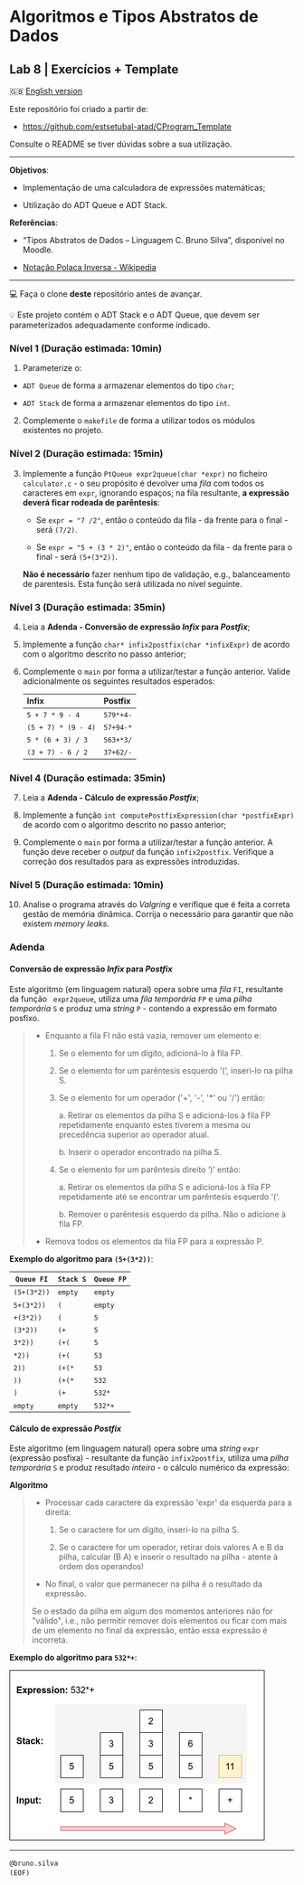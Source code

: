 # Algoritmos e Tipos Abstratos de Dados

## Lab 8 | Exercícios + Template  

:gb: [English version](README_en.md)

Este repositório foi criado a partir de:

- <https://github.com/estsetubal-atad/CProgram_Template> 

Consulte o README se tiver dúvidas sobre a sua utilização.

----

**Objetivos**:

- Implementação de uma calculadora de expressões matemáticas;

- Utilização do ADT Queue e ADT Stack.

**Referências**:

- “Tipos Abstratos de Dados – Linguagem C. Bruno Silva”, disponível no Moodle.

- [Notação Polaca Inversa - Wikipedia](https://pt.wikipedia.org/wiki/Nota%C3%A7%C3%A3o_polonesa_inversa)

---

:computer: Faça o clone **deste** repositório antes de avançar.

:bulb: Este projeto contém o ADT Stack e o ADT Queue, que devem ser parameterizados adequadamente conforme indicado.

### Nível 1 (Duração estimada: 10min)

1. Parameterize o:

- `ADT Queue` de forma a armazenar elementos do tipo `char`;

- `ADT Stack` de forma a armazenar elementos do tipo `int`.

2. Complemente o `makefile` de forma a utilizar todos os módulos existentes no projeto.

### Nível 2 (Duração estimada: 15min)

3. Implemente a função `PtQueue expr2queue(char *expr)` no ficheiro `calculator.c` - o seu propósito é devolver uma *fila* com todos os caracteres em `expr`, ignorando espaços; na fila resultante, **a expressão deverá ficar rodeada de parêntesis**: 

    - Se `expr = "7 /2"`, então o conteúdo da fila - da frente para o final - será `(7/2)`.  

    - Se `expr = "5 + (3 * 2)"`, então o conteúdo da fila - da frente para o final - será `(5+(3*2))`.  

    **Não é necessário** fazer nenhum tipo de validação, e.g., balanceamento de parentesis. Esta função será utilizada no nível seguinte.

### Nível 3 (Duração estimada: 35min)

4. Leia a **Adenda - Conversão de expressão *Infix* para *Postfix***;

5. Implemente a função `char* infix2postfix(char *infixExpr)` de acordo com o algoritmo descrito no passo anterior;

6. Complemente o `main` por forma a utilizar/testar a função anterior. Valide adicionalmente os seguintes resultados esperados:

    Infix | Postfix
    ---- | ----
    `5 + 7 * 9 - 4` | `579*+4-`
    `(5 + 7) * (9 - 4)` | `57+94-*`
    `5 * (6 + 3) / 3` | `563+*3/`
    `(3 + 7) - 6 / 2` | `37+62/-`

### Nível 4 (Duração estimada: 35min)

7. Leia a **Adenda -  Cálculo de expressão *Postfix***;

8. Implemente a função `int computePostfixExpression(char *postfixExpr)` de acordo com o algoritmo descrito no passo anterior;

9. Complemente o `main` por forma a utilizar/testar a função anterior. A função deve receber o *output* da função `infix2postfix`. Verifique a correção dos resultados para as expressões introduzidas.

### Nível 5 (Duração estimada: 10min)

10. Analise o programa através do *Valgring* e verifique que é feita a correta gestão de memória dinâmica. Corrija o necessário para garantir que não existem *memory leaks*.

### Adenda

#### Conversão de expressão *Infix* para *Postfix*

Este algoritmo (em linguagem natural) opera sobre uma *fila* `FI`, resultante da função ` expr2queue`, utiliza uma *fila temporária* `FP` e uma *pilha temporária* `S` e produz uma *string* `P` - contendo a expressão em formato posfixo.

>
>- Enquanto a fila FI não está vazia, remover um elemento e:
>
>    1. Se o elemento for um dígito, adicioná-lo à fila FP.
>
>    2. Se o elemento for um parêntesis esquerdo ‘(‘, inseri-lo na pilha S.
>
>    3. Se o elemento for um operador ('+', '-', '*' ou '/') então:
>
>        a. Retirar os elementos da pilha S e adicioná-los à fila FP repetidamente enquanto estes tiverem a mesma ou precedência superior ao operador atual.
>
>        b. Inserir o operador encontrado na pilha S.
>
>    4. Se o elemento for um parêntesis direito ‘)’ então:
>
>        a. Retirar os elementos da pilha S e adicioná-los à fila FP repetidamente até se encontrar um parêntesis esquerdo ‘(‘.
>
>        b. Remover o parêntesis esquerdo da pilha. Não o adicione à fila FP.
>
>- Remova todos os elementos da fila FP para a expressão P.
>

**Exemplo do algoritmo para `(5+(3*2))`**:

| `Queue FI`  | `Stack S` | `Queue FP` |
|-------------|-----------|------------|
| `(5+(3*2))` | `empty`   | `empty`    |
| `5+(3*2))`  | `(`       | `empty`    |
| `+(3*2))`   | `(`       | `5`        |
| `(3*2))`    | `(+`      | `5`        |
| `3*2))`     | `(+(`     | `5`        |
| `*2))`      | `(+(`     | `53`       |
| `2))`       | `(+(*`    | `53`       |
| `))`        | `(+(*`    | `532`      |
| `)`         | `(+`      | `532*`     |
| `empty`     | `empty`   | `532*+`    |


#### Cálculo de expressão *Postfix*

Este algoritmo (em linguagem natural) opera sobre uma *string* `expr` (expressão posfixa) - resultante da função `infix2postfix`, utiliza uma *pilha temporária* `S` e produz resultado *inteiro* - o cálculo numérico da expressão:

**Algoritmo**

>
>- Processar cada caractere da expressão 'expr' da esquerda para a direita:
>    
>    1. Se o caractere for um dígito, inseri-lo na pilha S.
>    
>    2. Se o caractere for um operador, retirar dois valores A e B da pilha, calcular (B <operador> A) e inserir o resultado na pilha - atente à ordem dos operandos!
>
>- No final, o valor que permanecer na pilha é o resultado da expressão.
>
>
> Se o estado da pilha em algum dos momentos anteriores não for "válido", i.e., não permitir remover dois elementos ou ficar com mais de um elemento no final da expressão, então essa expressão é incorreta.
>

**Exemplo do algoritmo para `532*+`**:

![](postfix_calculation.png)

---

```markdown
@bruno.silva
(EOF)
``` 